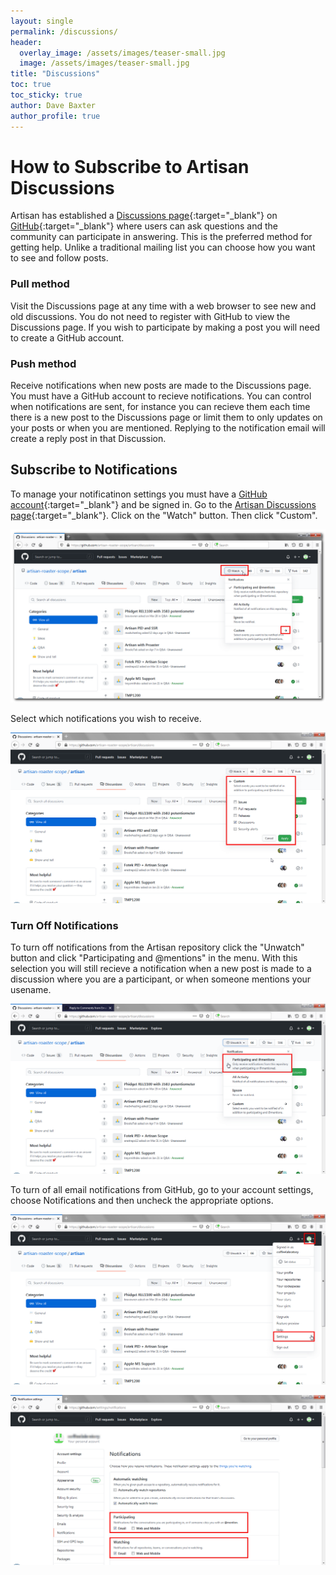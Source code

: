 ```yaml
---
layout: single
permalink: /discussions/
header:
  overlay_image: /assets/images/teaser-small.jpg
  image: /assets/images/teaser-small.jpg
title: "Discussions"
toc: true
toc_sticky: true
author: Dave Baxter
author_profile: true
---
```

# How to Subscribe to Artisan Discussions

Artisan has established a [Discussions page](https://github.com/artisan-roaster-scope/artisan/discussions){:target="_blank"} on [GitHub](https://github.com/){:target="_blank"} where users can ask questions and the community can participate in answering.  This is the preferred method for getting help.  Unlike a traditional mailing list you can choose how you want to see and follow posts.

### Pull method

Visit the Discussions page at any time with a web browser to see new and old discussions.  You do not need to register with GitHub to view the Discussions page.  If you wish to participate by making a post you will need to create a GitHub account.

### Push method

Receive notifications when new posts are made to the Discussions page.  You must have a GitHub account to recieve notifications.  You can control when notifications are sent, for instance you can recieve them each time there is a new post to the Discussions page or limit them to only updates on your posts or when you are mentioned.  Replying to the notification email will create a reply post in that Discussion. 

## Subscribe to Notifications

To manage your notificatinon settings you must have a [GitHub account](https://github.com/){:target="_blank"} and be signed in.  Go to the [Artisan Discussions page](https://github.com/artisan-roaster-scope/artisan/discussions){:target="_blank"}.  Click on the "Watch" button.  Then click "Custom".

![sub_disc_1](/assets/images/sub_disc_1.png)

Select which notifications you wish to receive.

![sub_disc_2](/assets/images/sub_disc_2.png)

### Turn Off Notifications

To turn off notifications from the Artisan repository click the "Unwatch" button and click "Participating and @mentions" in the menu.  With this selection you will still recieve a notification when a new post is made to a discussion where you are a participant, or when someone mentions your usename.  

![sub_disc_3](/assets/images/sub_disc_3.png)

To turn of all email notifications from GitHub, go to your account settings, choose Notifications and then uncheck the appropriate options.

![sub_disc_4](/assets/images/sub_disc_4.png)

![sub_disc_5](/assets/images/sub_disc_5.png)